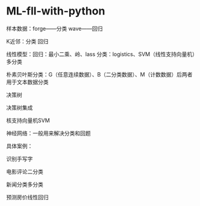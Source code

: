 # ML-fll-with-python
样本数据：forge——分类  wave——回归

K近邻：分类  回归

线性模型：回归：最小二乘、岭、lass      分类：logistics、SVM（线性支持向量机）多分类

朴素贝叶斯分类：G（任意连续数据）、B（二分类数据）、M（计数数据）后两者用于文本数据分类

决策树

决策树集成

核支持向量机SVM

神经网络：一般用来解决分类和回题

具体案例：

识别手写字

电影评论二分类

新闻分类多分类

预测房价线性回归
